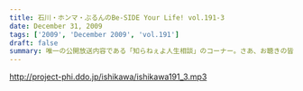 ```yaml
---
title: 石川・ホンマ・ぶるんのBe-SIDE Your Life! vol.191-3
date: December 31, 2009
tags: ['2009', 'December 2009', 'vol.191']
draft: false
summary: 唯一の公開放送内容である「知らねぇよ人生相談」のコーナー。さあ、お聴きの皆さんも一緒になって笑ってほしい。感動の東西横綱土俵入りシーンも！！！NAMAE
---
```


http://project-phi.ddo.jp/ishikawa/ishikawa191_3.mp3